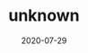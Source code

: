 ---
title: unknown
album_key: MxdKMB
game: new_horizons
date: 2020-07-29
category: dreams
layout: slideshow
---